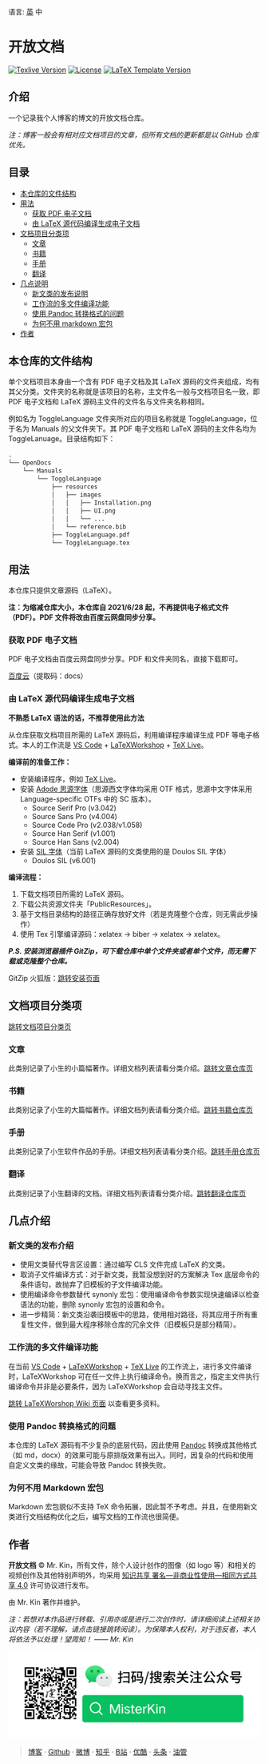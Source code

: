 语言: [英][Readme] 中

[Readme]: ./README.md

# 开放文档

[![Texlive Version][]](https://tug.org/texlive/) [![License][]](./LICENSE_CN) [![LaTeX Template Version][]](https://github.com/Mister-Kin/OpenDocs/releases)

[Texlive Version]: https://img.shields.io/badge/texlive-v2021-blue
[License]: https://img.shields.io/badge/license-CC%20BY--NC--SA%204.0-blue
[LaTeX Template Version]: https://img.shields.io/github/v/release/Mister-Kin/OpenDocs?include_prereleases&color=blue

## 介绍
一个记录我个人博客的博文的开放文档仓库。

*注：博客一般会有相对应文档项目的文章，但所有文档的更新都是以 GitHub 仓库优先。*

## 目录
- [本仓库的文件结构](#本仓库的文件结构)
- [用法](#用法)
  - [获取 PDF 电子文档](#获取-PDF-电子文档)
  - [由 LaTeX 源代码编译生成电子文档](#由-LaTeX-源代码编译生成电子文档)
- [文档项目分类项](#文档项目分类项)
  - [文章](#文章)
  - [书籍](#书籍)
  - [手册](#手册)
  - [翻译](#翻译)
- [几点说明](#几点说明)
  - [新文类的发布说明](#新文类的发布说明)
  - [工作流的多文件编译功能](#工作流的多文件编译功能)
  - [使用 Pandoc 转换格式的问题](#使用-Pandoc-转换格式的问题)
  - [为何不用 markdown 宏包](#为何不用-markdown-宏包)
- [作者](#作者)

## 本仓库的文件结构
单个文档项目本身由一个含有 PDF 电子文档及其 LaTeX 源码的文件夹组成，均有其父分类。文件夹的名称就是该项目的名称，主文件名一般与文档项目名一致，即 PDF 电子文档和 LaTeX 源码主文件的文件名与文件夹名称相同。

例如名为 ToggleLanguage 文件夹所对应的项目名称就是 ToggleLanguage，位于名为 Manuals 的父文件夹下。其 PDF 电子文档和 LaTeX 源码的主文件名均为 ToggleLanuage。目录结构如下：
```
.
└── OpenDocs
    └── Manuals
        └── ToggleLanguage
            ├── resources
            │   ├── images
            │   │   ├── Installation.png
            │   │   ├── UI.png
            │   │   └── ...
            │   └── reference.bib
            ├── ToggleLanguage.pdf
            └── ToggleLanguage.tex
```

## 用法
本仓库只提供文章源码（LaTeX）。

**注：为缩减仓库大小，本仓库自 2021/6/28 起，不再提供电子格式文件（PDF）。PDF 文件将改由百度云网盘同步分享。**

### 获取 PDF 电子文档
PDF 电子文档由百度云网盘同步分享。PDF 和文件夹同名，直接下载即可。

[百度云][百度云网盘分享]（提取码：docs）

[百度云网盘分享]: https://pan.baidu.com/s/1Tn7qIO0raqvNoesgT8SKow

### 由 LaTeX 源代码编译生成电子文档
**不熟悉 LaTeX 语法的话，不推荐使用此方法**

从仓库获取文档项目所需的 LaTeX 源码后，利用编译程序编译生成 PDF 等电子格式。本人的工作流是 [VS Code][] + [LaTeXWorkshop][] + [TeX Live][]。

**编译前的准备工作：**
- 安装编译程序，例如 [TeX Live][]。
- 安装 [Adode 思源字体][]（思源西文字体均采用 OTF 格式，思源中文字体采用 Language-specific OTFs 中的 SC 版本）。
  - Source Serif Pro (v3.042)
  - Source Sans Pro (v4.004)
  - Source Code Pro (v2.038/v1.058)
  - Source Han Serif (v1.001)
  - Source Han Sans (v2.004)
- 安装 [SIL 字体][]（当前 LaTeX 源码的文类使用的是 Doulos SIL 字体）
  - Doulos SIL (v6.001)

**编译流程：**
1. 下载文档项目所需的 LaTeX 源码。
2. 下载公共资源文件夹「PublicResources」。
3. 基于文档目录结构的路径正确存放好文件（若是克隆整个仓库，则无需此步操作）
4. 使用 Tex 引擎编译源码：xelatex -> biber -> xelatex -> xelatex。

***P.S. 安装浏览器插件 GitZip，可下载仓库中单个文件夹或者单个文件，而无需下载或克隆整个仓库。***

GitZip 火狐版：[跳转安装页面][]

[跳转安装页面]: https://addons.mozilla.org/zh-CN/firefox/addon/gitzip/?utm_source=addons.mozilla.org&utm_medium=referral&utm_content=search
[TeX Live]: https://tug.org/texlive
[VS Code]: https://code.visualstudio.com
[LaTeXWorkshop]: https://marketplace.visualstudio.com/items?itemName=James-Yu.latex-workshop#review-details
[Adode 思源字体]: https://github.com/adobe-fonts
[SIL 字体]: https://software.sil.org/fonts/

## 文档项目分类项
[跳转文档项目分类页][]

### 文章
此类别记录了小生的小篇幅著作。详细文档列表请看分类介绍。[跳转文章仓库页][]

### 书籍
此类别记录了小生的大篇幅著作。详细文档列表请看分类介绍。[跳转书籍仓库页][]

### 手册
此类别记录了小生软件作品的手册。详细文档列表请看分类介绍。[跳转手册仓库页][]

### 翻译
此类别记录了小生翻译的文档。详细文档列表请看分类介绍。[跳转翻译仓库页][]

[跳转文档项目分类页]: ./
[跳转文章仓库页]: ./Articles
[跳转书籍仓库页]: ./Books
[跳转手册仓库页]: ./Manuals
[跳转翻译仓库页]: ./Translations

## 几点介绍
### 新文类的发布介绍
- 使用文类替代导言区设置：通过编写 CLS 文件完成 LaTeX 的文类。
- 取消子文件编译方式：对于新文类，我暂没想到好的方案解决 Tex 底层命令的条件语句，故抛弃了旧模板的子文件编译功能。
- 使用编译命令参数替代 synonly 宏包：使用编译命令参数实现快速编译以检查语法的功能，删除 synonly 宏包的设置和命令。
- 进一步精简：新文类沿袭旧模板中的思路，使用相对路径，将其应用于所有重复性文件，做到最大程序移除仓库的冗余文件（旧模板只是部分精简）。

### 工作流的多文件编译功能
在当前 [VS Code][] + [LaTeXWorkshop][] + [TeX Live][] 的工作流上，进行多文件编译时，LaTeXWorkshop 可在任一文件上执行编译命令。换而言之，指定主文件执行编译命令并非是必要条件，因为 LaTeXWorkshop 会自动寻找主文件。

[跳转 LaTeXWorshop Wiki 页面][] 以查看更多资料。

### 使用 Pandoc 转换格式的问题
本仓库的 LaTeX 源码有不少复杂的底层代码，因此使用 [Pandoc][] 转换成其他格式（如 md，docx）的效果可能与原排版效果有出入。同时，因复杂的代码和使用自定义文类的缘故，可能会导致 Pandoc 转换失败。

### 为何不用 Markdown 宏包
Markdown 宏包貌似不支持 TeX 命令拓展，因此暂不予考虑。并且，在使用新文类进行文档结构优化之后，编写文档的工作流也很简便。

[Pandoc]: https://pandoc.org
[跳转 LaTeXWorshop Wiki 页面]: https://github.com/James-Yu/LaTeX-Workshop/wiki/Compile#Multi-File-Projects

## 作者
**开放文档** © Mr. Kin，所有文件，除个人设计创作的图像（如 logo 等）和相关的视频创作及其他特别声明外，均采用 [知识共享 署名—非商业性使用—相同方式共享 4.0][] 许可协议进行发布。

由 Mr. Kin 著作并维护。

*注：若想对本作品进行转载、引用亦或是进行二次创作时，请详细阅读上述相关协议内容（若不理解，请点击链接跳转阅读）。为保障本人权利，对于违反者，本人将依法予以处理！望周知！ —— Mr. Kin*

![搜索关注微信公众号：MisterKin](./PublicResources/images/FollowMe/WeChatOfficialAccounts.png "扫码/搜索关注公众号：MisterKin")

> [博客][] · [Github][] · [微博][] · [知乎][] · [B站][] · [优酷][] · [头条][] · [油管][]

[知识共享 署名—非商业性使用—相同方式共享 4.0]: ./LICENSE_CN
[博客]: https://mister-kin.github.io
[Github]: https://github.com/mister-kin
[微博]: https://weibo.com/6270111192/profile?topnav=1&wvr=6&is_all=1
[知乎]: https://www.zhihu.com/people/drwu-94
[B站]: http://space.bilibili.com/17025250?
[优酷]: http://i.youku.com/i/UNjA3MTk5Mjgw?spm=a2hzp.8253869.0.0
[油管]: https://www.youtube.com/channel/UCNhtdG6whC5mlRDkrhQ0wLA?view_as=public
[头条]: https://www.toutiao.com/c/user/835254071079053/#mid=1663279303982091
